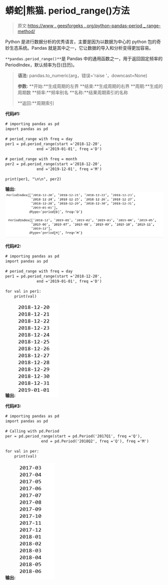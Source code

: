 # 蟒蛇|熊猫. period_range()方法

> 原文:[https://www . geesforgeks . org/python-pandas-period _ range-method/](https://www.geeksforgeeks.org/python-pandas-period_range-method/)

Python 是进行数据分析的优秀语言，主要是因为以数据为中心的 python 包的奇妙生态系统。Pandas 就是其中之一，它让数据的导入和分析变得更加容易。

`**pandas.period_range()**`是 Pandas 中的通用函数之一，用于返回固定频率的 PeriodIndex，默认频率为日(日历)。

> **语法:** pandas.to_numeric(arg，错误='raise '，downcast=None)
> 
> **参数:**
> **开始:**生成周期的左界
> **结束:**生成周期的右界
> **周期:**生成的周期数
> **频率:**频率别名
> **名称:**结果周期索引的名称
> 
> **返回:**周期索引

**代码#1:**

```
# importing pandas as pd
import pandas as pd

# period_range with freq = day
per1 = pd.period_range(start ='2018-12-20',
              end ='2019-01-01', freq ='D')

# period_range with freq = month
per2 = pd.period_range(start ='2018-12-20',
              end ='2019-12-01', freq ='M')

print(per1, "\n\n", per2)
```

**输出:**
![](img/3795c4365260ba0e384719a7bde707c9.png)

**代码#2:**

```
# importing pandas as pd
import pandas as pd

# period_range with freq = day
per1 = pd.period_range(start ='2018-12-20', 
              end ='2019-01-01', freq ='D')

for val in per1:
    print(val)
```

**输出:**
![](img/67b879990042e5fefa621ebcf1c76cc1.png)

**代码#3:**

```
# importing pandas as pd
import pandas as pd

# Calling with pd.Period
per = pd.period_range(start = pd.Period('2017Q1', freq ='Q'),
                end = pd.Period('2018Q2', freq ='Q'), freq ='M')

for val in per:
    print(val)
```

**输出:**
![](img/c31c19073f5e4560360b86b470b69b00.png)